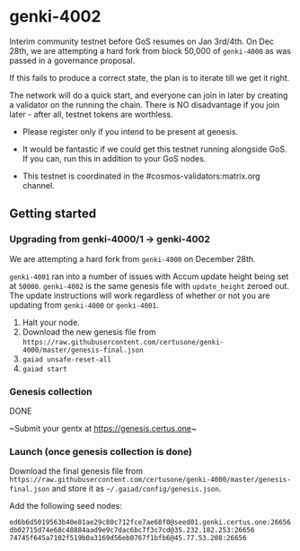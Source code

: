 # genki-4002

Interim community testnet before GoS resumes on Jan 3rd/4th. On Dec 28th, we are attempting a hard fork from block 50,000 of `genki-4000` as was passed in a governance proposal.

If this fails to produce a correct state, the plan is to iterate till we get it right.  

The network will do a quick start, and everyone can join in later by creating a validator on the running the chain. There is NO disadvantage if you join later - after all, testnet tokens are worthless.

- Please register only if you intend to be present at genesis.

- It would be fantastic if we could get this testnet running alongside GoS.
  If you can, run this in addition to your GoS nodes.

- This testnet is coordinated in the #cosmos-validators:matrix.org channel.

## Getting started

### Upgrading from genki-4000/1 -> genki-4002

We are attempting a hard fork from `genki-4000` on December 28th. 

`genki-4001` ran into a number of issues with Accum update height being set at `50000`. `genki-4002` is the same genesis file with `update_height` zeroed out. The update instructions will work regardless of whether or not you are updating from `genki-4000` or `genki-4001`.

1. Halt your node.
2. Download the new genesis file from `https://raw.githubusercontent.com/certusone/genki-4000/master/genesis-final.json`
3. `gaiad unsafe-reset-all`
4. `gaiad start`

### Genesis collection

DONE

~Submit your gentx at https://genesis.certus.one~

### Launch (once genesis collection is done)

Download the final genesis file from `https://raw.githubusercontent.com/certusone/genki-4000/master/genesis-final.json` and store it as `~/.gaiad/config/genesis.json`.

Add the following seed nodes:

    ed6b6d5019563b40e81ae29c80c712fce7ae68f0@seed01.genki.certus.one:26656
    db02715d74e68c48884aad9e9c7dac6bc7f3c7cd@35.232.182.253:26656
    74745f645a7102f519b0a3169d56eb0767f1bfb6@45.77.53.208:26656
